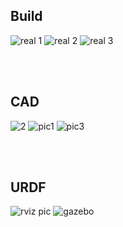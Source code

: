 ## Build
![real 1](https://github.com/The-Kriz/rog_ros_bot/assets/90817926/10a06eaa-d31e-443d-a39c-ca5b8477389d)
![real 2](https://github.com/The-Kriz/rog_ros_bot/assets/90817926/e106d1be-d787-4cfa-99ea-35f55aadef9d)
![real 3](https://github.com/The-Kriz/rog_ros_bot/assets/90817926/6fb5654f-f8e2-472e-9dde-2ce16b72dd1f)

</br>
</br>

## CAD
![2](https://github.com/The-Kriz/rog_ros_bot/assets/90817926/97e8e0a6-08bc-4487-9f2c-c48c43e096ba)
![pic1](https://github.com/The-Kriz/rog_ros_bot/assets/90817926/664ad651-b257-47d0-9ee8-8e4d322c571b)
![pic3](https://github.com/The-Kriz/rog_ros_bot/assets/90817926/2c37552a-216d-4e06-966d-ef815a751a47)

</br>
</br>

## URDF
![rviz pic](https://github.com/The-Kriz/rog_ros_bot/assets/90817926/cbf302e6-66fe-47a0-bc24-b182f577a467)
![gazebo](https://github.com/The-Kriz/rog_ros_bot/assets/90817926/12e0c792-45bc-40ff-9b38-798369b841f1)
